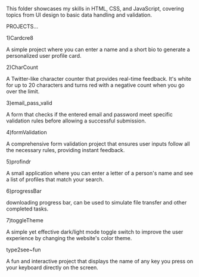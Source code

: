 This folder showcases my skills in HTML, CSS, and JavaScript, covering topics from UI design to basic data handling and validation.

PROJECTS...

1)Cardcre8

A simple project where you can enter a name and a short bio to generate a personalized user profile card.

2)CharCount

A Twitter-like character counter that provides real-time feedback. It's white for up to 20 characters and turns red with a negative count when you go over the limit.

3)email_pass_valid

A form that checks if the entered email and password meet specific validation rules before allowing a successful submission.

4)formValidation

A comprehensive form validation project that ensures user inputs follow all the necessary rules, providing instant feedback.

5)profindr

A small application where you can enter a letter of a person's name and see a list of profiles that match your search.

6)progressBar

downloading progress bar, can be used to simulate file transfer and other completed tasks.

7)toggleTheme

A simple yet effective dark/light mode toggle switch to improve the user experience by changing the website's color theme.

type2see~fun

A fun and interactive project that displays the name of any key you press on your keyboard directly on the screen.
